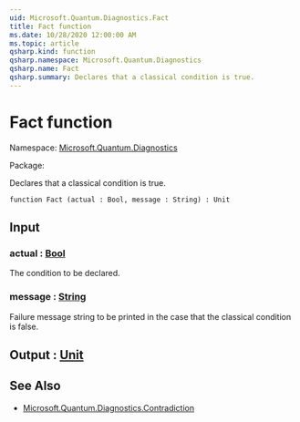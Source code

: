```yaml
---
uid: Microsoft.Quantum.Diagnostics.Fact
title: Fact function
ms.date: 10/28/2020 12:00:00 AM
ms.topic: article
qsharp.kind: function
qsharp.namespace: Microsoft.Quantum.Diagnostics
qsharp.name: Fact
qsharp.summary: Declares that a classical condition is true.
---
```


# Fact function

Namespace: [Microsoft.Quantum.Diagnostics](xref:Microsoft.Quantum.Diagnostics)

Package: [](https://nuget.org/packages/)


Declares that a classical condition is true.

```qsharp
function Fact (actual : Bool, message : String) : Unit
```


## Input

### actual : [Bool](xref:microsoft.quantum.lang-ref.bool)

The condition to be declared.


### message : [String](xref:microsoft.quantum.lang-ref.string)

Failure message string to be printed in the case that the classicalcondition is false.



## Output : [Unit](xref:microsoft.quantum.lang-ref.unit)



## See Also

- [Microsoft.Quantum.Diagnostics.Contradiction](xref:Microsoft.Quantum.Diagnostics.Contradiction)